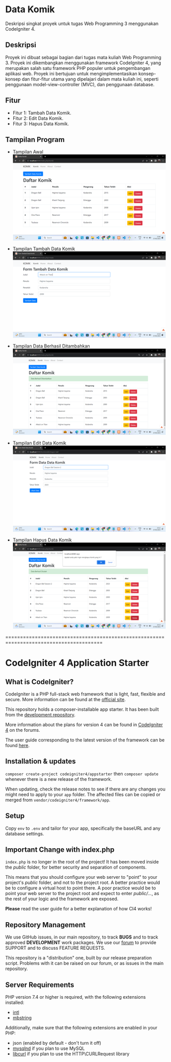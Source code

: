 # Data Komik

Deskripsi singkat proyek untuk tugas Web Programming 3 menggunakan CodeIgniter 4.

## Deskripsi

Proyek ini dibuat sebagai bagian dari tugas mata kuliah Web Programming 3. Proyek ini dikembangkan menggunakan framework CodeIgniter 4, yang merupakan salah satu framework PHP populer untuk pengembangan aplikasi web. Proyek ini bertujuan untuk mengimplementasikan konsep-konsep dan fitur-fitur utama yang dipelajari dalam mata kuliah ini, seperti penggunaan model-view-controller (MVC), dan penggunaan database.

## Fitur

- Fitur 1: Tambah Data Komik.
- Fitur 2: Edit Data Komik.
- Fitur 3: Hapus Data Komik.

## Tampilan Program

- Tampilan Awal
  ![alt text](https://github.com/Wimass/data_komik/blob/master/public/Tampilan_Awal.png)

- Tampilan Tambah Data Komik
  ![alt text](https://github.com/Wimass/data_komik/blob/master/public/Tampilan_Tambah_Data_Komik.png)
  
- Tampilan Data Berhasil Ditambahkan
  ![alt text](https://github.com/Wimass/data_komik/blob/master/public/Tampilan_Data_Berhasil_Ditambahkan.png)
  
- Tampilan Edit Data Komik
  ![alt text](https://github.com/Wimass/data_komik/blob/master/public/Tampilan_Edit_Data_Komik.png)
  
- Tampilan Hapus Data Komik
  ![alt text](https://github.com/Wimass/data_komik/blob/master/public/Tampilan_Hapus_Data_Komik.png)
  


=======================================================================================

# CodeIgniter 4 Application Starter

## What is CodeIgniter?

CodeIgniter is a PHP full-stack web framework that is light, fast, flexible and secure.
More information can be found at the [official site](https://codeigniter.com).

This repository holds a composer-installable app starter.
It has been built from the
[development repository](https://github.com/codeigniter4/CodeIgniter4).

More information about the plans for version 4 can be found in [CodeIgniter 4](https://forum.codeigniter.com/forumdisplay.php?fid=28) on the forums.

The user guide corresponding to the latest version of the framework can be found
[here](https://codeigniter4.github.io/userguide/).

## Installation & updates

`composer create-project codeigniter4/appstarter` then `composer update` whenever
there is a new release of the framework.

When updating, check the release notes to see if there are any changes you might need to apply
to your `app` folder. The affected files can be copied or merged from
`vendor/codeigniter4/framework/app`.

## Setup

Copy `env` to `.env` and tailor for your app, specifically the baseURL
and any database settings.

## Important Change with index.php

`index.php` is no longer in the root of the project! It has been moved inside the *public* folder,
for better security and separation of components.

This means that you should configure your web server to "point" to your project's *public* folder, and
not to the project root. A better practice would be to configure a virtual host to point there. A poor practice would be to point your web server to the project root and expect to enter *public/...*, as the rest of your logic and the
framework are exposed.

**Please** read the user guide for a better explanation of how CI4 works!

## Repository Management

We use GitHub issues, in our main repository, to track **BUGS** and to track approved **DEVELOPMENT** work packages.
We use our [forum](http://forum.codeigniter.com) to provide SUPPORT and to discuss
FEATURE REQUESTS.

This repository is a "distribution" one, built by our release preparation script.
Problems with it can be raised on our forum, or as issues in the main repository.

## Server Requirements

PHP version 7.4 or higher is required, with the following extensions installed:

- [intl](http://php.net/manual/en/intl.requirements.php)
- [mbstring](http://php.net/manual/en/mbstring.installation.php)

Additionally, make sure that the following extensions are enabled in your PHP:

- json (enabled by default - don't turn it off)
- [mysqlnd](http://php.net/manual/en/mysqlnd.install.php) if you plan to use MySQL
- [libcurl](http://php.net/manual/en/curl.requirements.php) if you plan to use the HTTP\CURLRequest library
